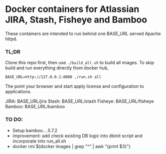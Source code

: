# Docker containers for Atlassian JIRA, Stash, Fisheye and Bamboo

These containers are intended to run behind one BASE_URL served Apache httpd.


### TL;DR

Clone this repo first, then  use ``` ./build_all.sh ``` to build all images. To skip build and run everything directly from docker hub,


```
BASE_URL=http://127.0.0.1:8000 ./run.sh all

```

The point your browser and start apply license and configuration to applications.

JIRA:    BASE_URL/jira
Stash:   BASE_URL/stash
Fisheye: BASE_URL/fisheye
Bamboo:  BASE_URL/bamboo


### TO DO:

* Setup bamboo....5.7.2
* improvement: add check existing DB logic into dbinit script and incorporate into run_all.sh
* docker rmi $(docker images | grep "^<none>" | awk "{print $3}")